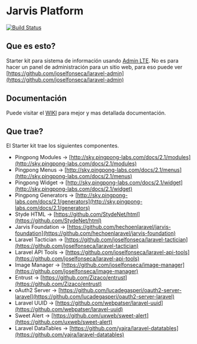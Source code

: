 # Jarvis Platform

[![Build Status](https://travis-ci.org/hechoenlaravel/jarvis-platform.svg)](https://travis-ci.org/hechoenlaravel/jarvis-platform)

## Que es esto?
Starter kit para sistema de información usando [Admin LTE](https://almsaeedstudio.com/preview). No es para hacer un panel de administración para un sitio web, para eso puede ver [https://github.com/joselfonseca/laravel-admin](https://github.com/joselfonseca/laravel-admin)

## Documentación
 
Puede visitar el [WIKI](https://github.com/hechoenlaravel/jarvis-platform/wiki) para mejor y mas detallada documentación.

## Que trae?

El Starter kit trae los siguientes componentes.

 - Pingpong Modules -> [http://sky.pingpong-labs.com/docs/2.1/modules](http://sky.pingpong-labs.com/docs/2.1/modules)
 - Pingpong Menus -> [http://sky.pingpong-labs.com/docs/2.1/menus](http://sky.pingpong-labs.com/docs/2.1/menus)
 - Pingpong Widget -> [http://sky.pingpong-labs.com/docs/2.1/widget](http://sky.pingpong-labs.com/docs/2.1/widget)
 - Pingpong Generators -> [http://sky.pingpong-labs.com/docs/2.1/generators](http://sky.pingpong-labs.com/docs/2.1/generators)
 - Styde HTML -> [https://github.com/StydeNet/html](https://github.com/StydeNet/html)
 - Jarvis Foundation -> [https://github.com/hechoenlaravel/jarvis-foundation](https://github.com/hechoenlaravel/jarvis-foundation)
 - Laravel Tactician -> [https://github.com/joselfonseca/laravel-tactician](https://github.com/joselfonseca/laravel-tactician)
 - Laravel API Tools -> [https://github.com/joselfonseca/laravel-api-tools](https://github.com/joselfonseca/laravel-api-tools)
 - Image Manager -> [https://github.com/joselfonseca/image-manager](https://github.com/joselfonseca/image-manager)
 - Entrust -> [https://github.com/Zizaco/entrust](https://github.com/Zizaco/entrust)
 - oAuth2 Server -> [https://github.com/lucadegasperi/oauth2-server-laravel](https://github.com/lucadegasperi/oauth2-server-laravel)
 - Laravel UUID -> [https://github.com/webpatser/laravel-uuid](https://github.com/webpatser/laravel-uuid)
 - Sweet Alert -> [https://github.com/uxweb/sweet-alert](https://github.com/uxweb/sweet-alert)
 - Laravel DataTables -> [https://github.com/yajra/laravel-datatables](https://github.com/yajra/laravel-datatables)
 

